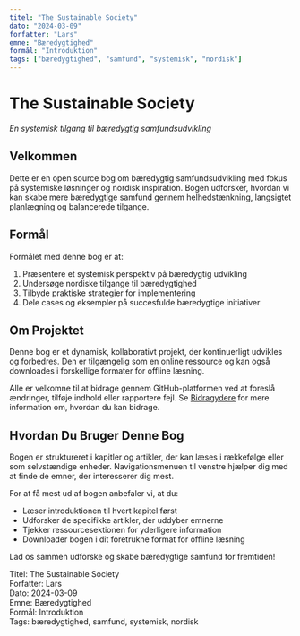 ```yaml
---
titel: "The Sustainable Society"
dato: "2024-03-09"
forfatter: "Lars"
emne: "Bæredygtighed"
formål: "Introduktion"
tags: ["bæredygtighed", "samfund", "systemisk", "nordisk"]
---
```


# The Sustainable Society

*En systemisk tilgang til bæredygtig samfundsudvikling*

## Velkommen

Dette er en open source bog om bæredygtig samfundsudvikling med fokus på systemiske løsninger og nordisk inspiration. Bogen udforsker, hvordan vi kan skabe mere bæredygtige samfund gennem helhedstænkning, langsigtet planlægning og balancerede tilgange.

## Formål

Formålet med denne bog er at:

1. Præsentere et systemisk perspektiv på bæredygtig udvikling
2. Undersøge nordiske tilgange til bæredygtighed
3. Tilbyde praktiske strategier for implementering
4. Dele cases og eksempler på succesfulde bæredygtige initiativer

## Om Projektet

Denne bog er et dynamisk, kollaborativt projekt, der kontinuerligt udvikles og forbedres. Den er tilgængelig som en online ressource og kan også downloades i forskellige formater for offline læsning.

Alle er velkomne til at bidrage gennem GitHub-platformen ved at foreslå ændringer, tilføje indhold eller rapportere fejl. Se [Bidragydere](./ressourcer/bidragydere.html) for mere information om, hvordan du kan bidrage.

## Hvordan Du Bruger Denne Bog

Bogen er struktureret i kapitler og artikler, der kan læses i rækkefølge eller som selvstændige enheder. Navigationsmenuen til venstre hjælper dig med at finde de emner, der interesserer dig mest.

For at få mest ud af bogen anbefaler vi, at du:

- Læser introduktionen til hvert kapitel først
- Udforsker de specifikke artikler, der uddyber emnerne
- Tjekker ressourcesektionen for yderligere information
- Downloader bogen i dit foretrukne format for offline læsning

Lad os sammen udforske og skabe bæredygtige samfund for fremtiden!

<footer class="metadata-footer">
  <div class="metadata-grid">
    <div class="metadata-item"><span class="metadata-label">Titel:</span> The Sustainable Society</div>
    <div class="metadata-item"><span class="metadata-label">Forfatter:</span> Lars</div>
    <div class="metadata-item"><span class="metadata-label">Dato:</span> 2024-03-09</div>
    <div class="metadata-item"><span class="metadata-label">Emne:</span> Bæredygtighed</div>
    <div class="metadata-item"><span class="metadata-label">Formål:</span> Introduktion</div>
    <div class="metadata-item"><span class="metadata-label">Tags:</span> bæredygtighed, samfund, systemisk, nordisk</div>
  </div>
</footer> 